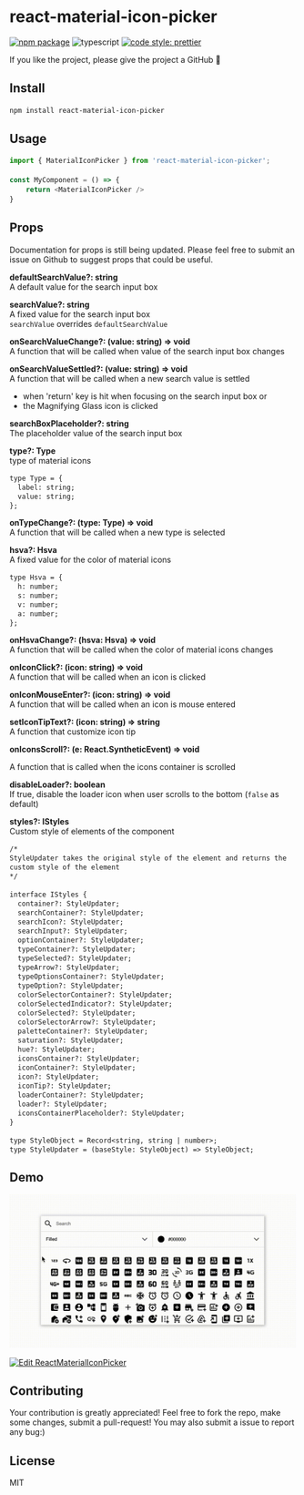 # react-material-icon-picker

[![npm package][npm-img]][npm-url]
![typescript](https://badgen.net/badge/icon/typescript?icon=typescript&label)
[![code style: prettier](https://img.shields.io/badge/code_style-prettier-ff69b4.svg)](https://github.com/prettier/prettier)

If you like the project, please give the project a GitHub 🌟


## Install

```bash
npm install react-material-icon-picker
```

## Usage

```ts
import { MaterialIconPicker } from 'react-material-icon-picker';

const MyComponent = () => {
    return <MaterialIconPicker />
}
```

## Props

Documentation for props is still being updated. Please feel free to submit an issue on Github to suggest props that could be useful.

**defaultSearchValue?: string**<br>
A default value for the search input box

**searchValue?: string**<br>
A fixed value for the search input box<br>
`searchValue` overrides `defaultSearchValue`

**onSearchValueChange?: (value: string) => void**<br>
A function that will be called when value of the search input box changes

**onSearchValueSettled?: (value: string) => void**<br>
A function that will be called when a new search value is settled
- when 'return' key is hit when focusing on the search input box or
- the Magnifying Glass icon is clicked

**searchBoxPlaceholder?: string**<br>
The placeholder value of the search input box

**type?: Type**<br>
type of material icons
```
type Type = {
  label: string;
  value: string;
};
```

**onTypeChange?: (type: Type) => void**<br>
A function that will be called when a new type is selected

**hsva?: Hsva**<br>
A fixed value for the color of material icons
```
type Hsva = {
  h: number;
  s: number;
  v: number;
  a: number;
};
```

**onHsvaChange?: (hsva: Hsva) => void**<br>
A function that will be called when the color of material icons changes

**onIconClick?: (icon: string) => void**<br>
A function that will be called when an icon is clicked

**onIconMouseEnter?: (icon: string) => void**<br>
A function that will be called when an icon is mouse entered

**setIconTipText?: (icon: string) => string**<br>
A function that customize icon tip

**onIconsScroll?: (e: React.SyntheticEvent) => void**<br>

A function that is called when the icons container is scrolled

**disableLoader?: boolean**<br>
If true, disable the loader icon when user scrolls to the bottom (`false` as default)

**styles?: IStyles**<br>
Custom style of elements of the component
```
/*
StyleUpdater takes the original style of the element and returns the custom style of the element
*/

interface IStyles {
  container?: StyleUpdater;
  searchContainer?: StyleUpdater;
  searchIcon?: StyleUpdater;
  searchInput?: StyleUpdater;
  optionContainer?: StyleUpdater;
  typeContainer?: StyleUpdater;
  typeSelected?: StyleUpdater;
  typeArrow?: StyleUpdater;
  typeOptionsContainer?: StyleUpdater;
  typeOption?: StyleUpdater;
  colorSelectorContainer?: StyleUpdater;
  colorSelectedIndicator?: StyleUpdater;
  colorSelected?: StyleUpdater;
  colorSelectorArrow?: StyleUpdater;
  paletteContainer?: StyleUpdater;
  saturation?: StyleUpdater;
  hue?: StyleUpdater;
  iconsContainer?: StyleUpdater;
  iconContainer?: StyleUpdater;
  icon?: StyleUpdater;
  iconTip?: StyleUpdater;
  loaderContainer?: StyleUpdater;
  loader?: StyleUpdater;
  iconsContainerPlaceholder?: StyleUpdater;
}

type StyleObject = Record<string, string | number>;
type StyleUpdater = (baseStyle: StyleObject) => StyleObject;
```


## Demo
![image info](./docs/pics/demo.gif)



[npm-img]:https://img.shields.io/npm/v/react-material-icon-picker
[npm-url]:https://www.npmjs.com/package/react-material-icon-picker

[![Edit ReactMaterialIconPicker](https://codesandbox.io/static/img/play-codesandbox.svg)](https://codesandbox.io/s/vigilant-glade-vj69k5?file=/src/App.jsx)


## Contributing

Your contribution is greatly appreciated! Feel free to fork the repo, make some changes, submit a pull-request! You may also submit a issue to report any bug:)

## License

MIT


[build-img]:https://github.com/ryansonshine/typescript-npm-package-template/actions/workflows/release.yml/badge.svg
[build-url]:https://github.com/ryansonshine/typescript-npm-package-template/actions/workflows/release.yml
[downloads-img]:https://img.shields.io/npm/dt/typescript-npm-package-template
[downloads-url]:https://www.npmtrends.com/typescript-npm-package-template
[issues-img]:https://img.shields.io/github/issues/ryansonshine/typescript-npm-package-template
[issues-url]:https://github.com/ryansonshine/typescript-npm-package-template/issues
[codecov-img]:https://codecov.io/gh/ryansonshine/typescript-npm-package-template/branch/main/graph/badge.svg
[codecov-url]:https://codecov.io/gh/ryansonshine/typescript-npm-package-template
[semantic-release-img]:https://img.shields.io/badge/%20%20%F0%9F%93%A6%F0%9F%9A%80-semantic--release-e10079.svg
[semantic-release-url]:https://github.com/semantic-release/semantic-release
[commitizen-img]:https://img.shields.io/badge/commitizen-friendly-brightgreen.svg
[commitizen-url]:http://commitizen.github.io/cz-cli/